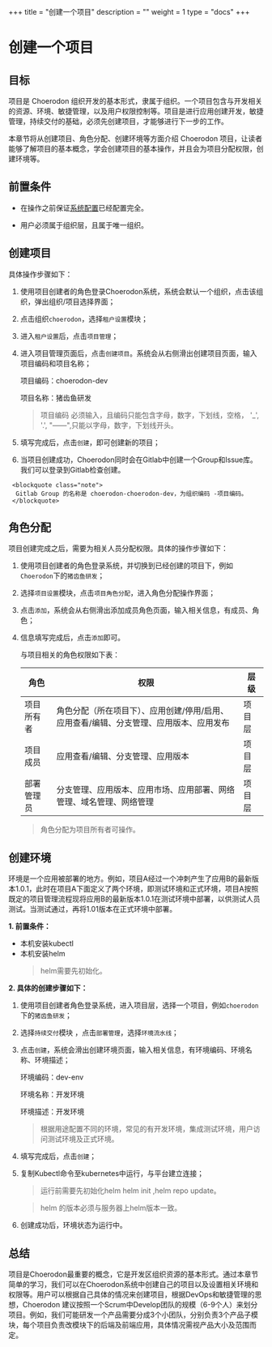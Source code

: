 ﻿+++
title = "创建一个项目"
description = ""
weight = 1
type = "docs"
+++

# 创建一个项目

## 目标

项目是 Choerodon 组织开发的基本形式，隶属于组织。一个项目包含与开发相关的资源、环境、敏捷管理，以及用户权限控制等。项目是进行应用创建开发，敏捷管理，持续交付的基础，必须先创建项目，才能够进行下一步的工作。

本章节将从创建项目、角色分配、创建环境等方面介绍 Choerodon 项目，让读者能够了解项目的基本概念，学会创建项目的基本操作，并且会为项目分配权限，创建环境等。

## 前置条件

- 在操作之前保证[系统配置](../../user-guide/system-configuration)已经配置完全。

- 用户必须属于组织层，且属于唯一组织。

## 创建项目

 具体操作步骤如下：

   1. 使用项目创建者的角色登录Choerodon系统，系统会默认一个组织，点击该组织，弹出组织/项目选择界面；

   2. 点击组织`choerodon`，选择`租户设置`模块；

   3. 进入`租户设置`后，点击`项目管理`；

   4. 进入项目管理页面后，点击``创建项目``。系统会从右侧滑出创建项目页面，输入项目编码和项目名称；
       
       项目编码：choerodon-dev 

       项目名称：猪齿鱼研发
     　<blockquote class="warning">
       项目编码 必须输入，且编码只能包含字母，数字，下划线，空格， '_', '.', "——",只能以字母，数字，下划线开头。
     </blockquote>

   5. 填写完成后，点击``创建``，即可创建新的项目；

   6. 当项目创建成功，Choerodon同时会在Gitlab中创建一个Group和Issue库。我们可以登录到Gitlab检查创建。

     <blockquote class="note">
      Gitlab Group 的名称是 choerodon-choerodon-dev，为组织编码 -项目编码。
     </blockquote>

## 角色分配

项目创建完成之后，需要为相关人员分配权限。具体的操作步骤如下：

1.  使用项目创建者的角色登录系统，并切换到已经创建的项目下，例如`Choerodon`下的`猪齿鱼研发`；

2.  选择``项目设置``模块，点击``项目角色分配``，进入角色分配操作界面；

3.  点击`添加`，系统会从右侧滑出添加成员角色页面，输入相关信息，有成员、角色；

4. 信息填写完成后，点击`添加`即可。

    与项目相关的角色权限如下表：

    角色 | 权限 | 层级
    --- | --- | ---
    项目所有者 | 角色分配（所在项目下）、应用创建/停用/启用、应用查看/编辑、分支管理、应用版本、应用发布 | 项目层
    项目成员 | 应用查看/编辑、分支管理、应用版本 | 项目层
	部署管理员 | 分支管理、应用版本、应用市场、应用部署、网络管理、域名管理、网络管理 | 项目层
	
	<blockquote class="note">
       角色分配为项目所有者可操作。
     </blockquote>



## 创建环境

环境是一个应用被部署的地方。例如，项目A经过一个冲刺产生了应用B的最新版本1.0.1，此时在项目A下面定义了两个环境，即测试环境和正式环境，项目A按照既定的项目管理流程现将应用B的最新版本1.0.1在测试环境中部署，以供测试人员测试。当测试通过，再将1.01版本在正式环境中部署。

 **1. 前置条件：**

 - 本机安装kubectl
 - 本机安装helm
     <blockquote class="warning">
        helm需要先初始化。
    </blockquote>

**2. 具体的创建步骤如下：**

1.  使用项目创建者角色登录系统，进入项目层，选择一个项目，例如``choerodon``下的``猪齿鱼研发``；
2.  选择`持续交付`模块 ，点击`部署管理`，选择`环境流水线`；
3.  点击`创建`，系统会滑出创建环境页面，输入相关信息，有环境编码、环境名称、环境描述；

    环境编码：dev-env

    环境名称：开发环境

    环境描述：开发环境


    <blockquote class="note">
        根据用途配置不同的环境，常见的有开发环境，集成测试环境，用户访问测试环境及正式环境。
    </blockquote>

3.  填写完成后，点击`创建`；
4.  复制Kubectl命令至kubernetes中运行，与平台建立连接；
     <blockquote class="note">
        运行前需要先初始化helm helm init ,helm repo update。
    </blockquote>
	     <blockquote class="warning">
        helm 的版本必须与服务器上helm版本一致。
    </blockquote>
5.  创建成功后，环境状态为运行中。


## 总结

项目是Choerodon最重要的概念，它是开发区组织资源的基本形式。通过本章节简单的学习，我们可以在Choerodon系统中创建自己的项目以及设置相关环境和权限等。用户可以根据自己具体的情况来创建项目，根据DevOps和敏捷管理的思想，Choerodon 建议按照一个Scrum中Develop团队的规模（6-9个人）来划分项目。例如，我们可能研发一个产品需要分成3个小团队，分别负责3个产品子模块，每个项目负责改模块下的后端及前端应用，具体情况需视产品大小及范围而定。